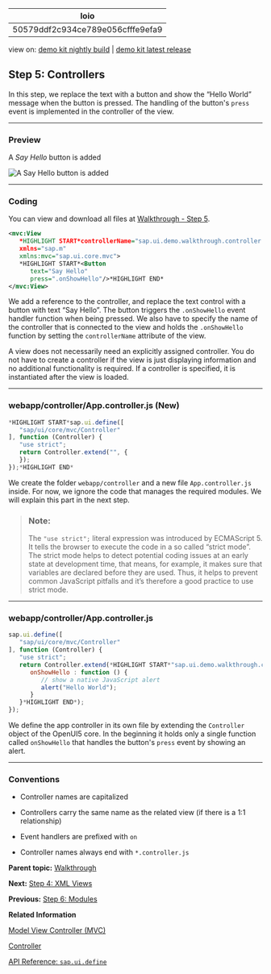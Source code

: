 <!-- loio50579ddf2c934ce789e056cfffe9efa9 -->

| loio |
| -----|
| 50579ddf2c934ce789e056cfffe9efa9 |

<div id="loio">

view on: [demo kit nightly build](https://openui5nightly.hana.ondemand.com/#/topic/50579ddf2c934ce789e056cfffe9efa9) | [demo kit latest release](https://openui5.hana.ondemand.com/#/topic/50579ddf2c934ce789e056cfffe9efa9)</div>

## Step 5: Controllers

In this step, we replace the text with a button and show the “Hello World” message when the button is pressed. The handling of the button's `press` event is implemented in the controller of the view.

***

### Preview

   
  
<a name="loio50579ddf2c934ce789e056cfffe9efa9__fig_r1j_pst_mr"/>A *Say Hello* button is added

 ![](loio5717fb5a15474c678d4b9806008e8079_HiRes.png "A Say Hello button is added") 

***

### Coding

You can view and download all files at [Walkthrough - Step 5](https://openui5.hana.ondemand.com/explored.html#/sample/sap.m.tutorial.walkthrough.05/preview).

``` xml
<mvc:View
   *HIGHLIGHT START*controllerName="sap.ui.demo.walkthrough.controller.App"*HIGHLIGHT END*
   xmlns="sap.m"
   xmlns:mvc="sap.ui.core.mvc">
   *HIGHLIGHT START*<Button
      text="Say Hello"
      press=".onShowHello"/>*HIGHLIGHT END*
</mvc:View>
```

We add a reference to the controller, and replace the text control with a button with text “Say Hello”. The button triggers the `.onShowHello` event handler function when being pressed. We also have to specify the name of the controller that is connected to the view and holds the `.onShowHello` function by setting the `controllerName` attribute of the view.

A view does not necessarily need an explicitly assigned controller. You do not have to create a controller if the view is just displaying information and no additional functionality is required. If a controller is specified, it is instantiated after the view is loaded.

***

### webapp/controller/App.controller.js \(New\)

``` js
*HIGHLIGHT START*sap.ui.define([
   "sap/ui/core/mvc/Controller"
], function (Controller) {
   "use strict";
   return Controller.extend("", {
   });
});*HIGHLIGHT END*
```

We create the folder `webapp/controller` and a new file `App.controller.js` inside. For now, we ignore the code that manages the required modules. We will explain this part in the next step.

> ### Note:  
> The `"use strict";` literal expression was introduced by ECMAScript 5. It tells the browser to execute the code in a so called “strict mode”. The strict mode helps to detect potential coding issues at an early state at development time, that means, for example, it makes sure that variables are declared before they are used. Thus, it helps to prevent common JavaScript pitfalls and it’s therefore a good practice to use strict mode.

***

### webapp/controller/App.controller.js

``` js
sap.ui.define([
   "sap/ui/core/mvc/Controller"
], function (Controller) {
   "use strict";
   return Controller.extend(*HIGHLIGHT START*"sap.ui.demo.walkthrough.controller.App", {
      onShowHello : function () {
         // show a native JavaScript alert
         alert("Hello World");
      }
   }*HIGHLIGHT END*);
});
```

We define the app controller in its own file by extending the `Controller` object of the OpenUI5 core. In the beginning it holds only a single function called `onShowHello` that handles the button's `press` event by showing an alert.

***

### Conventions

-   Controller names are capitalized

-   Controllers carry the same name as the related view \(if there is a 1:1 relationship\)

-   Event handlers are prefixed with `on`

-   Controller names always end with `*.controller.js`


**Parent topic:** [Walkthrough](Walkthrough_3da5f4b.md "In this tutorial we will introduce you to all major development paradigms of OpenUI5.")

**Next:** [Step 4: XML Views](Step_4_XML_Views_1409791.md "Putting all our UI into the index.html file will very soon result in a messy setup and there is quite a bit of work ahead of us. So let’s do a first modularization by putting the sap.m.Text control into a dedicated view.")

**Previous:** [Step 6: Modules](Step_6_Modules_f665d0d.md "In OpenUI5, resources are often referred to as modules. In this step, we replace the alert from the last exercise with a proper Message Toast from the sap.m library. The required modules are enabled to be loaded asynchronously.")

**Related Information**  


[Model View Controller \(MVC\)](Model_View_Controller_MVC_91f2334.md "The Model View Controller (MVC) concept is used in OpenUI5 to separate the representation of information from the user interaction. This separation facilitates development and the changing of parts independently.")

[Controller](Controller_121b8e6.md "A controller contains methods that define how models and views interact.")

[API Reference: `sap.ui.define` ](https://openui5.hana.ondemand.com/#/api/sap.ui/methods/sap.ui.define)

